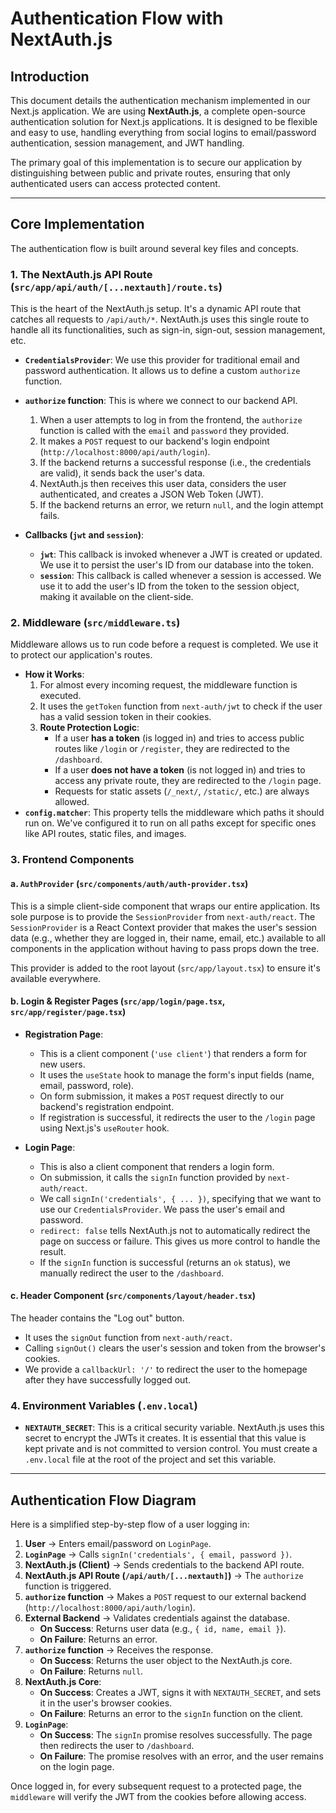 
# Authentication Flow with NextAuth.js

## Introduction

This document details the authentication mechanism implemented in our Next.js application. We are using **NextAuth.js**, a complete open-source authentication solution for Next.js applications. It is designed to be flexible and easy to use, handling everything from social logins to email/password authentication, session management, and JWT handling.

The primary goal of this implementation is to secure our application by distinguishing between public and private routes, ensuring that only authenticated users can access protected content.

---

## Core Implementation

The authentication flow is built around several key files and concepts.

### 1. The NextAuth.js API Route (`src/app/api/auth/[...nextauth]/route.ts`)

This is the heart of the NextAuth.js setup. It's a dynamic API route that catches all requests to `/api/auth/*`. NextAuth.js uses this single route to handle all its functionalities, such as sign-in, sign-out, session management, etc.

- **`CredentialsProvider`**: We use this provider for traditional email and password authentication. It allows us to define a custom `authorize` function.
- **`authorize` function**: This is where we connect to our backend API.
    1.  When a user attempts to log in from the frontend, the `authorize` function is called with the `email` and `password` they provided.
    2.  It makes a `POST` request to our backend's login endpoint (`http://localhost:8000/api/auth/login`).
    3.  If the backend returns a successful response (i.e., the credentials are valid), it sends back the user's data.
    4.  NextAuth.js then receives this user data, considers the user authenticated, and creates a JSON Web Token (JWT).
    5.  If the backend returns an error, we return `null`, and the login attempt fails.

- **Callbacks (`jwt` and `session`)**:
    - **`jwt`**: This callback is invoked whenever a JWT is created or updated. We use it to persist the user's ID from our database into the token.
    - **`session`**: This callback is called whenever a session is accessed. We use it to add the user's ID from the token to the session object, making it available on the client-side.

### 2. Middleware (`src/middleware.ts`)

Middleware allows us to run code before a request is completed. We use it to protect our application's routes.

- **How it Works**:
    1.  For almost every incoming request, the middleware function is executed.
    2.  It uses the `getToken` function from `next-auth/jwt` to check if the user has a valid session token in their cookies.
    3.  **Route Protection Logic**:
        - If a user **has a token** (is logged in) and tries to access public routes like `/login` or `/register`, they are redirected to the `/dashboard`.
        - If a user **does not have a token** (is not logged in) and tries to access any private route, they are redirected to the `/login` page.
        - Requests for static assets (`/_next/`, `/static/`, etc.) are always allowed.
- **`config.matcher`**: This property tells the middleware which paths it should run on. We've configured it to run on all paths except for specific ones like API routes, static files, and images.

### 3. Frontend Components

#### a. `AuthProvider` (`src/components/auth/auth-provider.tsx`)

This is a simple client-side component that wraps our entire application. Its sole purpose is to provide the `SessionProvider` from `next-auth/react`. The `SessionProvider` is a React Context provider that makes the user's session data (e.g., whether they are logged in, their name, email, etc.) available to all components in the application without having to pass props down the tree.

This provider is added to the root layout (`src/app/layout.tsx`) to ensure it's available everywhere.

#### b. Login & Register Pages (`src/app/login/page.tsx`, `src/app/register/page.tsx`)

- **Registration Page**:
    - This is a client component (`'use client'`) that renders a form for new users.
    - It uses the `useState` hook to manage the form's input fields (name, email, password, role).
    - On form submission, it makes a `POST` request directly to our backend's registration endpoint.
    - If registration is successful, it redirects the user to the `/login` page using Next.js's `useRouter` hook.

- **Login Page**:
    - This is also a client component that renders a login form.
    - On submission, it calls the `signIn` function provided by `next-auth/react`.
    - We call `signIn('credentials', { ... })`, specifying that we want to use our `CredentialsProvider`. We pass the user's email and password.
    - `redirect: false` tells NextAuth.js not to automatically redirect the page on success or failure. This gives us more control to handle the result.
    - If the `signIn` function is successful (returns an `ok` status), we manually redirect the user to the `/dashboard`.

#### c. Header Component (`src/components/layout/header.tsx`)

The header contains the "Log out" button.
- It uses the `signOut` function from `next-auth/react`.
- Calling `signOut()` clears the user's session and token from the browser's cookies.
- We provide a `callbackUrl: '/'` to redirect the user to the homepage after they have successfully logged out.

### 4. Environment Variables (`.env.local`)

- **`NEXTAUTH_SECRET`**: This is a critical security variable. NextAuth.js uses this secret to encrypt the JWTs it creates. It is essential that this value is kept private and is not committed to version control. You must create a `.env.local` file at the root of the project and set this variable.

---

## Authentication Flow Diagram

Here is a simplified step-by-step flow of a user logging in:

1.  **User** -> Enters email/password on `LoginPage`.
2.  **`LoginPage`** -> Calls `signIn('credentials', { email, password })`.
3.  **NextAuth.js (Client)** -> Sends credentials to the backend API route.
4.  **NextAuth.js API Route (`/api/auth/[...nextauth]`)** -> The `authorize` function is triggered.
5.  **`authorize` function** -> Makes a `POST` request to our external backend (`http://localhost:8000/api/auth/login`).
6.  **External Backend** -> Validates credentials against the database.
    - **On Success**: Returns user data (e.g., `{ id, name, email }`).
    - **On Failure**: Returns an error.
7.  **`authorize` function** -> Receives the response.
    - **On Success**: Returns the user object to the NextAuth.js core.
    - **On Failure**: Returns `null`.
8.  **NextAuth.js Core**:
    - **On Success**: Creates a JWT, signs it with `NEXTAUTH_SECRET`, and sets it in the user's browser cookies.
    - **On Failure**: Returns an error to the `signIn` function on the client.
9.  **`LoginPage`**:
    - **On Success**: The `signIn` promise resolves successfully. The page then redirects the user to `/dashboard`.
    - **On Failure**: The promise resolves with an error, and the user remains on the login page.

Once logged in, for every subsequent request to a protected page, the `middleware` will verify the JWT from the cookies before allowing access.

